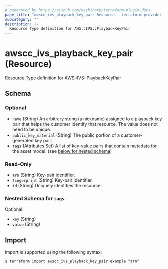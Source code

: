 ```yaml
---
# generated by https://github.com/hashicorp/terraform-plugin-docs
page_title: "awscc_ivs_playback_key_pair Resource - terraform-provider-awscc"
subcategory: ""
description: |-
  Resource Type definition for AWS::IVS::PlaybackKeyPair
---
```


# awscc_ivs_playback_key_pair (Resource)

Resource Type definition for AWS::IVS::PlaybackKeyPair



<!-- schema generated by tfplugindocs -->
## Schema

### Optional

- `name` (String) An arbitrary string (a nickname) assigned to a playback key pair that helps the customer identify that resource. The value does not need to be unique.
- `public_key_material` (String) The public portion of a customer-generated key pair.
- `tags` (Attributes Set) A list of key-value pairs that contain metadata for the asset model. (see [below for nested schema](#nestedatt--tags))

### Read-Only

- `arn` (String) Key-pair identifier.
- `fingerprint` (String) Key-pair identifier.
- `id` (String) Uniquely identifies the resource.

<a id="nestedatt--tags"></a>
### Nested Schema for `tags`

Optional:

- `key` (String)
- `value` (String)

## Import

Import is supported using the following syntax:

```shell
$ terraform import awscc_ivs_playback_key_pair.example "arn"
```
